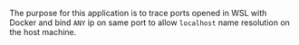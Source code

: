 The purpose for this application is to trace ports opened in WSL with Docker and bind ```ANY``` ip on same port to allow ```localhost``` name resolution on the host machine.
